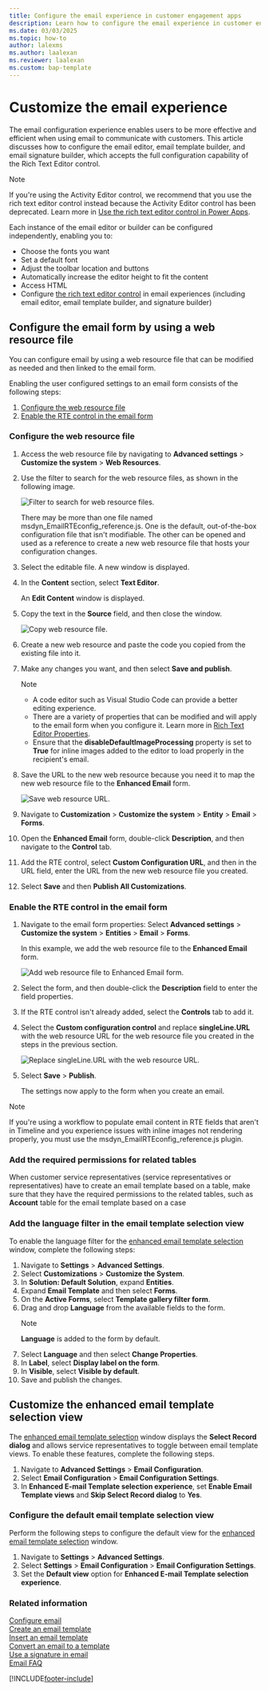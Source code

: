 ```yaml
---
title: Configure the email experience in customer engagement apps 
description: Learn how to configure the email experience in customer engagement apps.
ms.date: 03/03/2025
ms.topic: how-to
author: lalexms
ms.author: laalexan
ms.reviewer: laalexan
ms.custom: bap-template
---
```



# Customize the email experience

The email configuration experience enables users to be more effective and efficient when using email to communicate with customers. This article discusses how to configure the email editor, email template builder, and email signature builder, which accepts the full configuration capability of the Rich Text Editor control.

> [!NOTE]
> If you're using the Activity Editor control, we recommend that you use the rich text editor control instead because the Activity Editor control has been deprecated. Learn more in [Use the rich text editor control in Power Apps](/power-apps/maker/model-driven-apps/rich-text-editor-control#defaultsupportedprops). 

Each instance of the email editor or builder can be configured independently, enabling you to:

- Choose the fonts you want
- Set a default font
- Adjust the toolbar location and buttons
- Automatically increase the editor height to fit the content
- Access HTML
- Configure [the rich text editor control](/power-apps/maker/model-driven-apps/rich-text-editor-control) in email experiences (including email editor, email template builder, and signature builder)

## Configure the email form by using a web resource file

You can configure email by using a web resource file that can be modified as needed and then linked to the email form.

Enabling the user configured settings to an email form consists of the following steps:
1.	[Configure the web resource file](#configure-the-web-resource-file)
1.	[Enable the RTE control in the email form](#enable-the-rte-control-in-the-email-form)

### Configure the web resource file

1. Access the web resource file by navigating to **Advanced settings** > **Customize the system** > **Web Resources**.

1. Use the filter to search for the web resource files, as shown in the following image.

   ![Filter to search for web resource files.](../media/email-custom-filters.png "Filter to search for web resource files.")

   There may be more than one file named msdyn_EmailRTEconfig_reference.js. One is the default, out-of-the-box configuration file that isn't modifiable. The other can be opened and used as a reference to create a new web resource file that hosts your configuration changes. 

1. Select the editable file. A new window is displayed. 
   
1. In the **Content** section, select **Text Editor**.
   
   An **Edit Content** window is displayed.
   
1. Copy the text in the **Source** field, and then close the window.

   ![Copy web resource file.](../media/email-copy-web-resource-file.png "Copy the web resource file.") 

1. Create a new web resource and paste the code you copied from the existing file into it.

1. Make any changes you want, and then select **Save and publish**.
   > [!NOTE]
   >  - A code editor such as Visual Studio Code can provide a better editing experience.
   >  - There are a variety of properties that can be modified and will apply to the email form when you configure it. Learn more in [Rich Text Editor Properties](/power-apps/maker/model-driven-apps/rich-text-editor-control#rich-text-editor-properties).
   >  - Ensure that the **disableDefaultImageProcessing** property is set to **True** for inline images added to the editor to load properly in the recipient's email.

3.  Save the URL to the new web resource because you need it to map the new web resource file to the **Enhanced Email** form.
   
     ![Save web resource URL.](../media/email-web-resource-url.png "Save the web resource URL.")
5.  Navigate to **Customization** > **Customize the system** > **Entity** > **Email** > **Forms**.
6.  Open the **Enhanced Email** form, double-click **Description**, and then navigate to the **Control** tab.
7.  Add the RTE control, select **Custom Configuration URL**, and then in the URL field, enter the URL from the new web resource file you created.
8.  Select **Save** and then **Publish All Customizations**.


### Enable the RTE control in the email form

1. Navigate to the email form properties: Select **Advanced settings** > **Customize the system** > **Entities** > **Email** > **Forms**.

   In this example, we add the web resource file to the **Enhanced Email** form.
   
    ![Add web resource file to Enhanced Email form.](../media/email-configure-enhanced-email.png "Add web resource file to Enhanced Email form.")
 
1. Select the form, and then double-click the **Description** field to enter the field properties.

1. If the RTE control isn't already added, select the **Controls** tab to add it.

1. Select the **Custom configuration control** and replace **singleLine.URL** with the web resource URL for the web resource file you created in the steps in the previous section.

   ![Replace singleLine.URL with the web resource URL.](../media/email-configure-custom-properties.png "Replace singleLine.URL with web resource URL.")

1. Select **Save** > **Publish**.
   
   The settings now apply to the form when you create an email.

>[!Note]
>If you're using a workflow to populate email content in RTE fields that aren't in Timeline and you experience issues with inline images not rendering properly, you must use the msdyn_EmailRTEconfig_reference.js plugin.

### Add the required permissions for related tables

 When customer service representatives (service representatives or representatives) have to create an email template based on a table, make sure that they have the required permissions to the related tables, such as **Account** table for the email template based on a case

### Add the language filter in the email template selection view

To enable the language filter for the [enhanced email template selection](/power-apps/user/insert-email-template#new-email-template-selection-window) window, complete the following steps:

1. Navigate to **Settings** > **Advanced Settings**.
1. Select **Customizations** > **Customize the System**.
1. In **Solution: Default Solution**, expand **Entities**.
1. Expand **Email Template** and then select **Forms**.
1. On the **Active Forms**, select **Template gallery filter form**.
1. Drag and drop **Language**  from the available fields to the form. 
   > [!NOTE]
   >  **Language** is added to the form by default.
1. Select **Language** and then select **Change Properties**. 
1. In **Label**, select **Display label on the form**.
1. In **Visible**, select **Visible by default**. 
1. Save and publish the changes.

## Customize the enhanced email template selection view

The [enhanced email template selection](/power-apps/user/insert-email-template#new-email-template-selection-window) window displays the **Select Record dialog** and allows service representatives to toggle between email template views. To enable these features, complete the following steps.

1. Navigate to **Advanced Settings** > **Email Configuration**.
1. Select **Email Configuration** > **Email Configuration Settings**.
1. In **Enhanced E-mail Template selection experience**, set **Enable Email Template views** and **Skip Select Record dialog** to **Yes**.

### Configure the default email template selection view

Perform the following steps to configure the default view for the [enhanced email template selection](/power-apps/user/insert-email-template#new-email-template-selection-window) window.

1. Navigate to **Settings** > **Advanced Settings**.
1. Select **Settings** > **Email Configuration** > **Email Configuration Settings**.
1. Set the **Default view** option for **Enhanced E-mail Template selection experience**.


### Related information

[Configure email](/power-platform/admin/settings-email)  
[Create an email template](../customer-service-hub-user-guide-email-create-template.md)  
[Insert an email template](../customer-service-hub-user-guide-email-insert-template.md)  
[Convert an email to a template](../customer-service-hub-user-guide-email-convert-template.md)  
[Use a signature in email](../customer-service-hub-user-guide-email-create-signature.md)  
[Email FAQ](../email-faqs.md)  


[!INCLUDE[footer-include](../../includes/footer-banner.md)]
